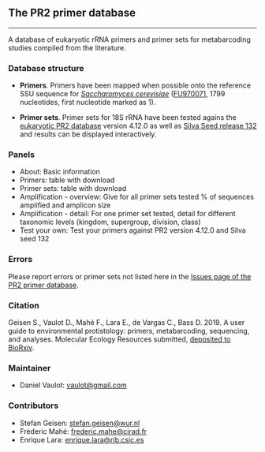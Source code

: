 ## The PR2 primer database
---

A database of eukaryotic rRNA primers and primer sets for metabarcoding studies compiled from the literature. 

### Database structure

* **Primers**. Primers have been mapped when possible onto the reference SSU sequence for _[Saccharomyces cerevisiae](http://apollo.chemistry.gatech.edu/RibosomeGallery/eukarya/S%20cerevisiae/SSU/index.html)_ ([FU970071](https://www.ncbi.nlm.nih.gov/nuccore/FU970071), 1799 nucleotides, first nucleotide marked as 1).  

* **Primer sets**. Primer sets for 18S rRNA have been tested agains the [eukaryotic PR2 database](https://pr2-database.org/)  version 4.12.0 as well as [Silva Seed release 132](https://mothur.s3.us-east-2.amazonaws.com/wiki/silva.seed_v132.tgz) and results can be displayed interactively.

### Panels

* About: Basic information 
* Primers: table with download
* Primer sets:  table with download
* Amplification - overview: Give for all primer sets tested % of sequences amplified and amplicon size
* Amplification - detail: For one primer set tested, detail for different taxonomic levels (kingdom, supergroup, division, class)
* Test your own: Test your primers against PR2 version 4.12.0 and Silva seed 132

### Errors

Please report errors or primer sets not listed here in the [Issues page of the PR2 primer database](https://github.com/pr2database/pr2-primers/issues).


### Citation

Geisen S., Vaulot D., Mahé F., Lara E., de Vargas C., Bass D. 2019. A user guide to environmental protistology: primers, metabarcoding, sequencing, and analyses. Molecular Ecology Resources submitted, [deposited to BioRxiv](https://www.biorxiv.org/content/10.1101/850610v1).


### Maintainer
* Daniel Vaulot: vaulot@gmail.com

### Contributors

* Stefan Geisen:  stefan.geisen@wur.nl
* Fréderic Mahé: frederic.mahe@cirad.fr
* Enrique Lara: enrique.lara@rjb.csic.es
